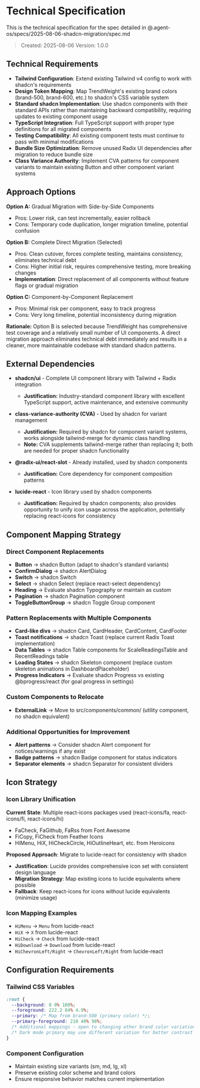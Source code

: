 # Technical Specification

This is the technical specification for the spec detailed in @.agent-os/specs/2025-08-06-shadcn-migration/spec.md

> Created: 2025-08-06
> Version: 1.0.0

## Technical Requirements

- **Tailwind Configuration**: Extend existing Tailwind v4 config to work with shadcn's requirements
- **Design Token Mapping**: Map TrendWeight's existing brand colors (brand-500, brand-600, etc.) to shadcn's CSS variable system
- **Standard shadcn Implementation**: Use shadcn components with their standard APIs rather than maintaining backward compatibility, requiring updates to existing component usage
- **TypeScript Integration**: Full TypeScript support with proper type definitions for all migrated components
- **Testing Compatibility**: All existing component tests must continue to pass with minimal modifications
- **Bundle Size Optimization**: Remove unused Radix UI dependencies after migration to reduce bundle size
- **Class Variance Authority**: Implement CVA patterns for component variants to maintain existing Button and other component variant systems

## Approach Options

**Option A:** Gradual Migration with Side-by-Side Components
- Pros: Lower risk, can test incrementally, easier rollback
- Cons: Temporary code duplication, longer migration timeline, potential confusion

**Option B:** Complete Direct Migration (Selected)
- Pros: Clean cutover, forces complete testing, maintains consistency, eliminates technical debt
- Cons: Higher initial risk, requires comprehensive testing, more breaking changes
- **Implementation**: Direct replacement of all components without feature flags or gradual migration

**Option C:** Component-by-Component Replacement
- Pros: Minimal risk per component, easy to track progress
- Cons: Very long timeline, potential inconsistency during migration

**Rationale:** Option B is selected because TrendWeight has comprehensive test coverage and a relatively small number of UI components. A direct migration approach eliminates technical debt immediately and results in a cleaner, more maintainable codebase with standard shadcn patterns.

## External Dependencies

- **shadcn/ui** - Complete UI component library with Tailwind + Radix integration
  - **Justification:** Industry-standard component library with excellent TypeScript support, active maintenance, and extensive community
  
- **class-variance-authority (CVA)** - Used by shadcn for variant management
  - **Justification:** Required by shadcn for component variant systems, works alongside tailwind-merge for dynamic class handling
  - **Note:** CVA supplements tailwind-merge rather than replacing it; both are needed for proper shadcn functionality
  
- **@radix-ui/react-slot** - Already installed, used by shadcn components
  - **Justification:** Core dependency for component composition patterns
  
- **lucide-react** - Icon library used by shadcn components
  - **Justification:** Required by shadcn components; also provides opportunity to unify icon usage across the application, potentially replacing react-icons for consistency

## Component Mapping Strategy

### Direct Component Replacements
- **Button** → shadcn Button (adapt to shadcn's standard variants)
- **ConfirmDialog** → shadcn AlertDialog
- **Switch** → shadcn Switch
- **Select** → shadcn Select (replace react-select dependency)
- **Heading** → Evaluate shadcn Typography or maintain as custom
- **Pagination** → shadcn Pagination component
- **ToggleButtonGroup** → shadcn Toggle Group component

### Pattern Replacements with Multiple Components
- **Card-like divs** → shadcn Card, CardHeader, CardContent, CardFooter
- **Toast notifications** → shadcn Toast (replace current Radix Toast implementation)
- **Data Tables** → shadcn Table components for ScaleReadingsTable and RecentReadings table
- **Loading States** → shadcn Skeleton component (replace custom skeleton animations in DashboardPlaceholder)
- **Progress Indicators** → Evaluate shadcn Progress vs existing @bprogress/react (for goal progress in settings)

### Custom Components to Relocate
- **ExternalLink** → Move to src/components/common/ (utility component, no shadcn equivalent)

### Additional Opportunities for Improvement
- **Alert patterns** → Consider shadcn Alert component for notices/warnings if any exist
- **Badge patterns** → shadcn Badge component for status indicators
- **Separator elements** → shadcn Separator for consistent dividers

## Icon Strategy

### Icon Library Unification

**Current State**: Multiple react-icons packages used (react-icons/fa, react-icons/fi, react-icons/hi)
- FaCheck, FaGithub, FaRss from Font Awesome
- FiCopy, FiCheck from Feather Icons  
- HiMenu, HiX, HiCheckCircle, HiOutlineHeart, etc. from Heroicons

**Proposed Approach**: Migrate to lucide-react for consistency with shadcn
- **Justification**: Lucide provides comprehensive icon set with consistent design language
- **Migration Strategy**: Map existing icons to lucide equivalents where possible
- **Fallback**: Keep react-icons for icons without lucide equivalents (minimize usage)

### Icon Mapping Examples
- `HiMenu` → `Menu` from lucide-react
- `HiX` → `X` from lucide-react  
- `HiCheck` → `Check` from lucide-react
- `HiDownload` → `Download` from lucide-react
- `HiChevronLeft/Right` → `ChevronLeft/Right` from lucide-react

## Configuration Requirements

### Tailwind CSS Variables
```css
:root {
  --background: 0 0% 100%;
  --foreground: 222.2 84% 4.9%;
  --primary: /* Map from brand-500 (primary color) */;
  --primary-foreground: 210 40% 98%;
  /* Additional mappings - open to changing other brand color variations */
  /* Dark mode primary may use different variation for better contrast */
}
```

### Component Configuration
- Maintain existing size variants (sm, md, lg, xl)
- Preserve existing color scheme and brand colors
- Ensure responsive behavior matches current implementation